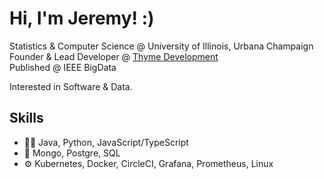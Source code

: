 # Hi, I'm Jeremy! :)

Statistics & Computer Science @ University of Illinois, Urbana Champaign  
Founder & Lead Developer @ [Thyme Development](https://thymedev.github.io/)  
Published @ IEEE BigData

Interested in Software & Data.

## Skills
- 👨‍💻 Java, Python, JavaScript/TypeScript
- 💽 Mongo, Postgre, SQL
- ⚙️ Kubernetes, Docker, CircleCI, Grafana, Prometheus, Linux